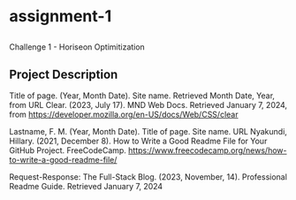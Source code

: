# assignment-1

##

Challenge 1 - Horiseon Optimitization 

## Project Description 

Title of page. (Year, Month Date). Site name. Retrieved Month Date, Year, from URL
Clear. (2023, July 17). MND Web Docs. Retrieved January 7, 2024, from https://developer.mozilla.org/en-US/docs/Web/CSS/clear

Lastname, F. M. (Year, Month Date). Title of page. Site name. URL
Nyakundi, Hillary. (2021, December 8). How to Write a Good Readme File for Your GitHub Project. FreeCodeCamp. https://www.freecodecamp.org/news/how-to-write-a-good-readme-file/

Request-Response: The Full-Stack Blog. (2023, November, 14). Professional Readme Guide. Retrieved January 7, 2024